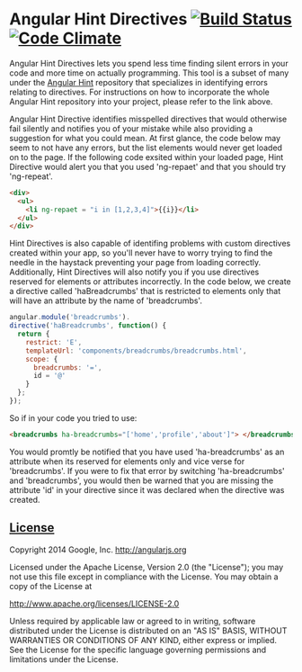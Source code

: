 Angular Hint Directives [![Build Status](https://travis-ci.org/angular/angular-hint-directives.svg?branch=master)](https://travis-ci.org/angular/angular-hint-directives) [![Code Climate](https://codeclimate.com/github/angular/angular-hint-directives.png)](https://codeclimate.com/github/angular/angular-hint-directives)
==================

Angular Hint Directives lets you spend less time finding silent errors in your code and more time on actually programming. This tool is a subset of many under the [Angular Hint](https://github.com/angular/angular-hint) repository that specializes in identifying errors relating to directives. For instructions on how to incorporate the whole Angular Hint repository into your project, please refer to the link above.

Angular Hint Directive identifies misspelled directives that would otherwise fail silently and notifies you of your mistake while also providing a suggestion for what you could mean. At first glance, the code below may seem to not have any errors, but the list elements would never get loaded on to the page. If the following code exsited within your loaded page, Hint Directive would alert you that you used 'ng-repaet' and that you should try 'ng-repeat'.
```html
<div>
  <ul>
    <li ng-repaet = "i in [1,2,3,4]">{{i}}</li>
  </ul>
</div>
```

Hint Directives is also capable of identifing problems with custom directives created within your app, so you'll never have to worry trying to find the needle in the haystack preventing your page from loading correctly. Additionally, Hint Directives will also notify you if you use directives reserved for elements or attributes incorrectly. In the code below, we create a directive called 'haBreadcrumbs' that is restricted to elements only that will have an attribute by the name of 'breadcrumbs'.
```javascript
angular.module('breadcrumbs').
directive('haBreadcrumbs', function() {
  return {
    restrict: 'E',
    templateUrl: 'components/breadcrumbs/breadcrumbs.html',
    scope: {
      breadcrumbs: '=',
      id = '@'
    }
  };
});
```
So if in your code you tried to use:
```html
<breadcrumbs ha-breadcrumbs="['home','profile','about']"> </breadcrumbs>
```
You would promtly be notified that you have used 'ha-breadcrumbs' as an attribute when its reserved for elements only and vice verse for 'breadcrumbs'. If you were to fix that error by switching 'ha-breadcrumbs' and 'breadcrumbs', you would then be warned that you are missing the attribute 'id' in your directive since it was declared when the directive was created.

## [License](LICENSE)

Copyright 2014 Google, Inc. http://angularjs.org

Licensed under the Apache License, Version 2.0 (the "License");
you may not use this file except in compliance with the License.
You may obtain a copy of the License at

   http://www.apache.org/licenses/LICENSE-2.0

Unless required by applicable law or agreed to in writing, software
distributed under the License is distributed on an "AS IS" BASIS,
WITHOUT WARRANTIES OR CONDITIONS OF ANY KIND, either express or implied.
See the License for the specific language governing permissions and
limitations under the License.
